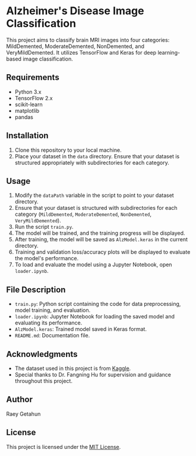 # Alzheimer's Disease Image Classification

This project aims to classify brain MRI images into four categories: MildDemented, ModerateDemented, NonDemented, and VeryMildDemented. It utilizes TensorFlow and Keras for deep learning-based image classification.

## Requirements
- Python 3.x
- TensorFlow 2.x
- scikit-learn
- matplotlib
- pandas

## Installation
1. Clone this repository to your local machine.
2. Place your dataset in the `data` directory. Ensure that your dataset is structured appropriately with subdirectories for each category.

## Usage
1. Modify the `dataPath` variable in the script to point to your dataset directory.
2. Ensure that your dataset is structured with subdirectories for each category (`MildDemented`, `ModerateDemented`, `NonDemented`, `VeryMildDemented`).
3. Run the script `train.py`.
4. The model will be trained, and the training progress will be displayed.
5. After training, the model will be saved as `AlzModel.keras` in the current directory.
6. Training and validation loss/accuracy plots will be displayed to evaluate the model's performance.
7. To load and evaluate the model using a Jupyter Notebook, open `loader.ipynb`.


## File Description
- `train.py`: Python script containing the code for data preprocessing, model training, and evaluation.
- `loader.ipynb`: Jupyter Notebook for loading the saved model and evaluating its performance.
- `AlzModel.keras`: Trained model saved in Keras format.
- `README.md`: Documentation file.

## Acknowledgments
- The dataset used in this project is from [Kaggle](https://kaggle.com).
- Special thanks to Dr. Fangning Hu for supervision and guidance throughout this project.


## Author
Raey Getahun

## License
This project is licensed under the [MIT License](LICENSE).
